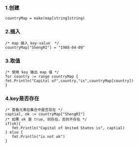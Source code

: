 

### 1.创建
```
countryMap = make(map[string]string)
```

### 2.插入

```
/* map 插入 key-value  */
countryMap["ShengRI"] = "1988-04-09"
```

### 3.取值
```
/* 使用 key 输出 map 值 */
for country := range countryMap {
fmt.Println("Capital of",country,"is",countryMap[country])
}

```

### 4.key是否存在
```
/* 查看元素在集合中是否存在 */
captial, ok := countryMap["ShengRI"]
/* 如果 ok 是 true, 则存在，否则不存在 */
if(ok){
   fmt.Println("Capital of United States is", captial)
} else {
   fmt.Println("is not ok")
}
```